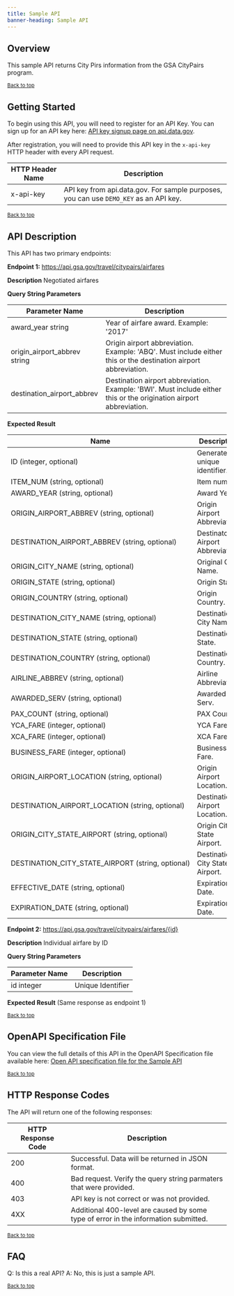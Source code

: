 ```yaml
---
title: Sample API
banner-heading: Sample API
---
```



## Overview

This sample API returns City Pirs information from the GSA CityPairs program.

<p><small><a href="#">Back to top</a></small></p>

## Getting Started

To begin using this API, you will need to register for an API Key. You can sign up for an API key here: [API key signup page on api.data.gov](https://api.data.gov/signup/).

After registration, you will need to provide this API key in the `x-api-key` HTTP header with every API request.

| HTTP Header Name | Description |
| ---- | ----------- |
| x-api-key | API key from api.data.gov.  For sample purposes, you can use `DEMO_KEY` as an API key. |




<p><small><a href="#">Back to top</a></small></p>

## API Description



This API has two primary endpoints:

**Endpoint 1:** https://api.gsa.gov/travel/citypairs/airfares

**Description**   Negotiated airfares

**Query String Parameters**

| Parameter Name | Description |
| ---- | ----------- |
| award_year string | Year of airfare award. Example: '2017' |
| origin_airport_abbrev string | Origin airport abbreviation. Example: 'ABQ'. Must include either this or the destination airport abbreviation. |
| destination_airport_abbrev | Destination airport abbreviation. Example: 'BWI'. Must include either this or the origination airport abbreviation. |

**Expected Result**

| Name  | Description |
| ---- | ----------- |
| ID (integer, optional) | Generated unique identifier. |
| ITEM_NUM (string, optional) | Item number. |
| AWARD_YEAR (string, optional) | Award Year. |
| ORIGIN_AIRPORT_ABBREV (string, optional) | Origin Airport Abbreviation. |
| DESTINATION_AIRPORT_ABBREV (string, optional) | Destinatoin Airport Abbreviation. |
| ORIGIN_CITY_NAME (string, optional) | Original City Name. |
| ORIGIN_STATE (string, optional) | Origin State. |
| ORIGIN_COUNTRY (string, optional) | Origin Country. |
| DESTINATION_CITY_NAME (string, optional) | Destination City Name. |
| DESTINATION_STATE (string, optional) | Destination State. |
| DESTINATION_COUNTRY (string, optional) | Destination Country. |
| AIRLINE_ABBREV (string, optional) | Airline Abbreviation. |
| AWARDED_SERV (string, optional) | Awarded Serv. |
| PAX_COUNT (string, optional) | PAX Count. |
| YCA_FARE (integer, optional) | YCA Fare. |
| XCA_FARE (integer, optional) | XCA Fare. |
| BUSINESS_FARE (integer, optional) | Business Fare. |
| ORIGIN_AIRPORT_LOCATION (string, optional) | Origin Airport Location. |
| DESTINATION_AIRPORT_LOCATION (string, optional) | Destination Airport Location. |
| ORIGIN_CITY_STATE_AIRPORT (string, optional) | Origin City State Airport. |
| DESTINATION_CITY_STATE_AIRPORT (string, optional) | Destination City State Airport. |
| EFFECTIVE_DATE (string, optional) | Expiration Date. |
| EXPIRATION_DATE (string, optional) | Expiration Date. |



**Endpoint 2:** https://api.gsa.gov/travel/citypairs/airfares/{id}

**Description**   Individual airfare by ID

**Query String Parameters**

| Parameter Name | Description |
| ---- | ----------- |
| id integer | Unique Identifier |

**Expected Result**
(Same response as endpoint 1)

<p><small><a href="#">Back to top</a></small></p>

## OpenAPI Specification File

You can view the full details of this API in the OpenAPI Specification file available here:
<a href="v1/openapi.yaml">Open API specification file for the Sample API</a>

<p><small><a href="#">Back to top</a></small></p>

## HTTP Response Codes

The API will return one of the following responses:

| HTTP Response Code | Description |
| ---- | ----------- |
| 200 | Successful. Data will be returned in JSON format. |
| 400 | Bad request. Verify the query string parmaters that were provided. |
| 403 | API key is not correct or was not provided. |
| 4XX | Additional 400-level are caused by some type of error in the information submitted. |

<p><small><a href="#">Back to top</a></small></p>


## FAQ

Q: Is this a real API?
A: No, this is just a sample API.

<p><small><a href="#">Back to top</a></small></p>
